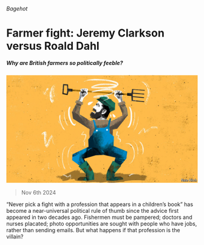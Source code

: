 ###### Bagehot

# Farmer fight: Jeremy Clarkson versus Roald Dahl 

##### Why are British farmers so politically feeble? 

![image](images/20241109_BRD000.jpg) 

> Nov 6th 2024 

“Never pick a fight with a profession that appears in a children’s book” has become a near-universal political rule of thumb since the advice first appeared in  two decades ago. Fishermen must be pampered; doctors and nurses placated; photo opportunities are sought with people who have  jobs, rather than sending emails. But what happens if that profession is the villain?

